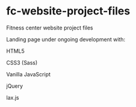 # fc-website-project-files
Fitness center website project files

Landing page under ongoing development with:  

HTML5

CSS3 (Sass)

Vanilla JavaScript

jQuery

lax.js
